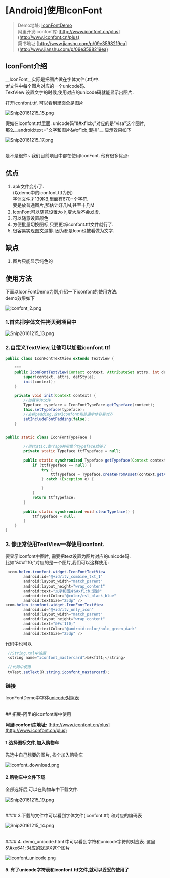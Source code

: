 # [Android]使用IconFont

>Demo地址: [IconFontDemo](https://github.com/helen-x/IconFontDemo)      
>阿里开发iconfont库:[http://www.iconfont.cn/plus](http://www.iconfont.cn/plus)  
>简书地址:[http://www.jianshu.com/p/09e3598219ea](http://www.jianshu.com/p/09e3598219ea)
 
## IconFont介绍 
__IconFont__实际是把图片做在字体文件(.ttf)中.   
ttf文件中每个图片对应的一个unicode码.  
TextView 设置文字的时候,使用对应的unicode码就能显示出图片.      

打开iconfont.ttf, 可以看到里面全是图片   


![Snip20161215_15.png](http://upload-images.jianshu.io/upload_images/4048192-212f17281f0835fd.png?imageMogr2/auto-orient/strip%7CimageView2/2/w/1240)
 

假如在iconfont.ttf里面.  unicode码"&\#xf1cb;"对应的是"visa"这个图片,   
那么__android:text="文字和图片&\#xf1cb;混排"__ 显示效果如下  
 
 
![Snip20161215_17.png](http://upload-images.jianshu.io/upload_images/4048192-4294ac1202cd280a.png?imageMogr2/auto-orient/strip%7CimageView2/2/w/1240)
 
</br>
是不是很帅~    
我们目前项目中都在使用IconFont.  他有很多优点:

## 优点 
1. apk文件变小了.   
    (以demo中的iconfont.ttf为例)   
    字体文件才139KB,里面有670+个字符.    
    要是放普通图片,那估计好几M,甚至十几M
2. IconFont可以随意设置大小,变大后不会发虚.
3. 可以随意设置颜色
4. 方便批量切换图标,只要更新iconfont.ttf文件就行了.
5. 很容易实现图文混排. 因为都是Icon也被看做为文字.  

  
## 缺点   
1. 图片只能显示纯色的    



## 使用方法   
下面以IconFontDemo为例,介绍一下iconfont的使用方法.     
demo效果如下    
 
![iconfont_2.png](http://upload-images.jianshu.io/upload_images/4048192-8e3e7fc4a01f21f5.png?imageMogr2/auto-orient/strip%7CimageView2/2/w/1240) 
 
 
### 1.首先把字体文件拷贝到项目中   
 
![Snip20161215_13.png](http://upload-images.jianshu.io/upload_images/4048192-e6aaef3dd32b9d08.png?imageMogr2/auto-orient/strip%7CimageView2/2/w/1240)


### 2.自定义TextView,让他可以加载iconfont.ttf   

```java   
public class IconFontTextView extends TextView {

    ***
    public IconFontTextView(Context context, AttributeSet attrs, int defStyle) {
        super(context, attrs, defStyle);
        init(context);
    }

    private void init(Context context) {
        //加载字体文件
        Typeface typeface = IconFontTypeFace.getTypeface(context);
        this.setTypeface(typeface);
        //去掉padding,这样iconfont和普通字体容易对齐
        setIncludeFontPadding(false);
    }


public static class IconFontTypeFace {

        //用static,整个app共用整个typeface就够了
        private static Typeface ttfTypeface = null;

        public static synchronized Typeface getTypeface(Context context) {
            if (ttfTypeface == null) {
                try {
                    ttfTypeface = Typeface.createFromAsset(context.getAssets(), "fonts/iconfont.ttf");
                } catch (Exception e) {

                }
            }
            return ttfTypeface;
        }

        public static synchronized void clearTypeface() {
            ttfTypeface = null;
        }
    }
}


```     



### 3. 像正常使用TextView一样使用iconfont.   
要显示iconfont中图片, 需要把text设置为图片对应的unicode码.       
比如"&\#xf1f0;"对应的是一个图片,我们可以这样使用:    

```java 
 <com.helen.iconfont.widget.IconFontTextView
        android:id="@+id/itv_combine_txt_1"
        android:layout_width="match_parent"
        android:layout_height="wrap_content"    
        android:text="文字和图片&#xf1cb;混排"
        android:textColor="@color/csl_black_blue"
        android:textSize="25dp" />   
<com.helen.iconfont.widget.IconFontTextView
        android:id="@+id/itv_only_icon"
        android:layout_width="match_parent"
        android:layout_height="wrap_content"
        android:text="&#xf1f0;"
        android:textColor="@android:color/holo_green_dark"
        android:textSize="25dp" />
``` 
 

代码中也可以    


```java     
 //String.xml中设置
 <string name="iconfont_mastercard">&#xf1f1;</string>  
 
 //代码中使用
 tvTest.setText(R.string.iconfont_mastercard);
```      
  
### 链接   
IconFontDemo中字体[unicode对照表](http://fortawesome.github.io/Font-Awesome/cheatsheet/) 

</br>
## 拓展-阿里的iconfont库中使用  

__阿里iconfont库地址:__  [http://www.iconfont.cn/plus](http://www.iconfont.cn/plus)   


#### 1.选择图标文件,加入购物车   
先选中自己想要的图片, 挨个加入购物车   
 
![iconfont_download.png](http://upload-images.jianshu.io/upload_images/4048192-ae6d29e6c48c000f.png?imageMogr2/auto-orient/strip%7CimageView2/2/w/1240)

#### 2.购物车中文件下载   
全部选好后,可以在购物车中下载文件.  


 
![Snip20161215_19.png](http://upload-images.jianshu.io/upload_images/4048192-b216dc6f921fea8d.png?imageMogr2/auto-orient/strip%7CimageView2/2/w/1240)
 
</br>
#### 3.下载的文件中可以看到字体文件(iconfont.ttf) 和对应的编码表  
 
 
![Snip20161215_14.png](http://upload-images.jianshu.io/upload_images/4048192-3d1149c370ba82b0.png?imageMogr2/auto-orient/strip%7CimageView2/2/w/1240)

</br>
#### 4. demo_unicode.html 中可以看到字符和unicode字符的对应表.   
这里 &\#xe641; 对应的就是X这个图片

![iconfont_unicode.png](http://upload-images.jianshu.io/upload_images/4048192-4099507cbda22465.png?imageMogr2/auto-orient/strip%7CimageView2/2/w/1240)

 
#### 5. 有了unicode字符表和iconfont.ttf文件,就可以妥妥的使用了

 
